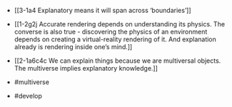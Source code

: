 - [[3-1a4 Explanatory means it will span across ‘boundaries’]]
- [[1-2g2j Accurate rendering depends on understanding its physics. The converse is also true - discovering the physics of an environment depends on creating a virtual-reality rendering of it. And explanation already is rendering inside one’s mind.]]

- [[2-1a6c4c We can explain things because we are multiversal objects. The multiverse implies explanatory knowledge.]]

- #multiverse
- #develop
